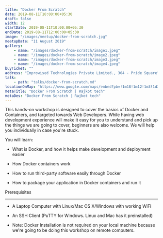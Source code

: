 ```yaml
---
title: "Docker From Scratch"
date: 2019-08-11T10:00:00+05:30
draft: false
width: 12
startDate: 2019-08-11T10:00:00+05:30
endDate: 2019-08-11T12:00:00+05:30
image: "/images/meetup/docker-from-scratch.jpg"
meetupDate: "11 August 2019"
gallery:
    - name: "/images/docker-from-scratch/image1.jpeg"
    - name: "/images/docker-from-scratch/image2.jpeg"
    - name: "/images/docker-from-scratch/image3.jpeg"
    - name: "/images/docker-from-scratch/image4.jpeg"
buyTicket: ""
address: "Improwised Technologies Private Limited., 304 - Pride Square"
talk: 
    - path: "talks/docker-from-scratch.md"
locationOnMap: "https://www.google.com/maps/embed?pb=!1m18!1m12!1m3!1d3691.7978346934674!2d70.7560754!3d22.285646699999997!2m3!1f0!2f0!3f0!3m2!1i1024!2i768!4f13.1!3m3!1m2!1s0x3959ca22a0751231%3A0x23edc234940c18b2!2sImprowised%20Technologies%20Private%20Limited!5e0!3m2!1sen!2sin!4v1704899174220!5m2!1sen!2sin"  
metaTitle: "Docker From Scratch | Rajkot tech"
metaDes: "Docker From Scratch | Rajkot tech"
---
```


This hands-on workshop is designed to cover the basics of Docker and Containers, and targeted towards Web Developers. While having web development experience will make it easy for you to understand and pick up the things we are going to cover, beginners are also welcome. We will help you individually in case you're stuck.



You will learn:



* What is Docker, and how it helps make development and deployment easier

* How Docker containers work

* How to run third-party software easily through Docker

* How to package your application in Docker containers and run it



Prerequisites

-------------



* A Laptop Computer with Linux/Mac OS X/Windows with working WiFi

* An SSH Client (PuTTY for Windows. Linux and Mac has it preinstalled)

* Note: Docker Installation is not required on your local machine because we're going to be doing this workshop on remote computers.

